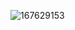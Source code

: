 
![167629153](https://github.com/BrazilSmartConnect/BrazilSmartConnect/assets/103770785/bbebcde1-db61-4f9c-b27b-c4146448d216)
